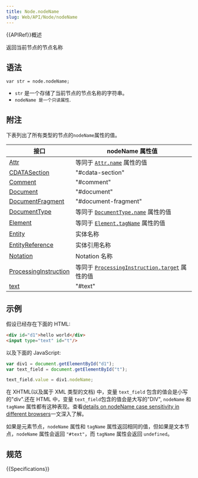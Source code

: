```yaml
---
title: Node.nodeName
slug: Web/API/Node/nodeName
---
```


{{APIRef}}概述

返回当前节点的节点名称

## 语法

```
var str = node.nodeName;
```

- `str` 是一个存储了当前节点的节点名称的字符串。
- `nodeName 是一个只读属性`.

## 附注

下表列出了所有类型的节点的`nodeName`属性的值。

| 接口                                                           | nodeName 属性值                                                                                |
| -------------------------------------------------------------- | ---------------------------------------------------------------------------------------------- |
| [Attr](/zh-CN/docs/DOM/Attr)                                   | 等同于 [`Attr.name`](/zh-CN/docs/DOM/Attr.name) 属性的值                                       |
| [CDATASection](/zh-CN/docs/DOM/CDATASection)                   | "#cdata-section"                                                                               |
| [Comment](/zh-CN/docs/DOM/Comment)                             | "#comment"                                                                                     |
| [Document](/zh-CN/docs/DOM/document)                           | "#document"                                                                                    |
| [DocumentFragment](/zh-CN/docs/DOM/DocumentFragment)           | "#document-fragment"                                                                           |
| [DocumentType](/zh-CN/docs/DOM/DocumentType)                   | 等同于 [`DocumentType.name`](/zh-CN/docs/DOM/DocumentType.name) 属性的值                     |
| [Element](/zh-CN/docs/DOM/element)                             | 等同于 [`Element.tagName`](/zh-CN/docs/DOM/element.tagName) 属性的值                           |
| [Entity](/zh-CN/docs/DOM/Entity)                               | 实体名称                                                                                       |
| [EntityReference](/zh-CN/docs/DOM/EntityReference)             | 实体引用名称                                                                                   |
| [Notation](/zh-CN/docs/DOM/Notation)                           | Notation 名称                                                                                  |
| [ProcessingInstruction](/zh-CN/docs/DOM/ProcessingInstruction) | 等同于 [`ProcessingInstruction.target`](/zh-CN/docs/DOM/ProcessingInstruction.target) 属性的值 |
| [text](/zh-CN/docs/DOM/Text)                                   | "#text"                                                                                        |

## 示例

假设已经存在下面的 HTML:

```html
<div id="d1">hello world</div>
<input type="text" id="t"/>
```

以及下面的 JavaScript:

```js
var div1 = document.getElementById("d1");
var text_field = document.getElementById("t");

text_field.value = div1.nodeName;
```

在 XHTML(以及属于 XML 类型的文档) 中，变量 `text_field` 包含的值会是小写的"div".还在 HTML 中，变量 `text_field`包含的值会是大写的"DIV", `nodeName` 和 `tagName` 属性都有这种表现。查看[details on nodeName case sensitivity in different browsers](http://ejohn.org/blog/nodename-case-sensitivity/)一文深入了解。

如果是元素节点，`nodeName` 属性和 `tagName` 属性返回相同的值，但如果是文本节点，`nodeName` 属性会返回 `"#text"`，而 `tagName` 属性会返回 `undefined`。

## 规范

{{Specifications}}
